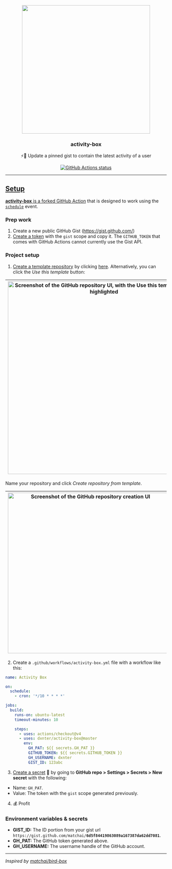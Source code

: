 <p align="center">
  <img width="400" src="https://user-images.githubusercontent.com/10660468/54499151-062f8900-48e5-11e9-82c9-767d39c9cbbe.png">
  <h3 align="center">activity-box</h3>
  <p align="center">⚡️📌 Update a pinned gist to contain the latest activity of a user</p>
</p>

<p align="center"><a href="https://github.com/dxnter/activity-box"><img alt="GitHub Actions status" src="https://github.com/dxnter/activity-box/workflows/Node%20CI/badge.svg"></p>

---

## Setup

**activity-box** is a [forked GitHub Action](https://github.com/JasonEtco/activity-box) that is designed to work using the [`schedule`](https://developer.github.com/actions/managing-workflows/creating-and-cancelling-a-workflow/#scheduling-a-workflow) event.

### Prep work

1. Create a new public GitHub Gist (https://gist.github.com/)
2. [Create a token](https://github.com/settings/tokens/new) with the `gist` scope and copy it. The `GITHUB_TOKEN` that comes with GitHub Actions cannot currently use the Gist API.

### Project setup

1. [Create a template repository](https://help.github.com/en/github/creating-cloning-and-archiving-repositories/creating-a-repository-from-a-template) by clicking [here](https://github.com/dxnter/activity-box/generate). Alternatively, you can click the _Use this template_ button:

| <img alt="Screenshot of the GitHub repository UI, with the Use this template button highlighted" src="assets/use-this-template.png" width="600" /> |
| --- |

Name your repository and click _Create repository from template_.

| <img alt="Screenshot of the GitHub repository creation UI" src="assets/create-repository-from-template.png" width="500" /> |
| --- |

2. Create a `.github/workflows/activity-box.yml` file with a workflow like this:

```yml
name: Activity Box

on:
  schedule:
    - cron: '*/10 * * * *'

jobs:
  build:
    runs-on: ubuntu-latest
    timeout-minutes: 10

    steps:
      - uses: actions/checkout@v4
      - uses: dxnter/activity-box@master
        env:
          GH_PAT: ${{ secrets.GH_PAT }}
          GITHUB_TOKEN: ${{ secrets.GITHUB_TOKEN }}
          GH_USERNAME: dxnter
          GIST_ID: 123abc
```

3. [Create a secret](https://help.github.com/en/actions/configuring-and-managing-workflows/creating-and-storing-encrypted-secrets) 🔑 by going to **GitHub repo > Settings > Secrets > New secret** with the following:
- Name: `GH_PAT`.
- Value: The token with the `gist` scope generated previously.

4. 💰 Profit

### Environment variables & secrets

- **GIST_ID:** The ID portion from your gist url `https://gist.github.com/matchai/`**`6d5f84419863089a167387da62dd7081`**.
- **GH_PAT:** The GitHub token generated above.
- **GH_USERNAME:** The username handle of the GitHub account.

---

_Inspired by [matchai/bird-box](https://github.com/matchai/bird-box)_
